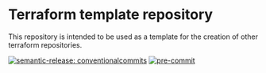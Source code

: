 # Terraform template repository

This repository is intended to be used as a template for the creation of other terraform repositories.

[![semantic-release: conventionalcommits](https://img.shields.io/badge/semantic--release-conventionalcommits-blue?logo=semantic-release)](https://github.com/semantic-release/semantic-release) [![pre-commit](https://img.shields.io/badge/pre--commit-enabled-yellow?logo=pre-commit&logoColor=white)](https://github.com/pre-commit/pre-commit)

